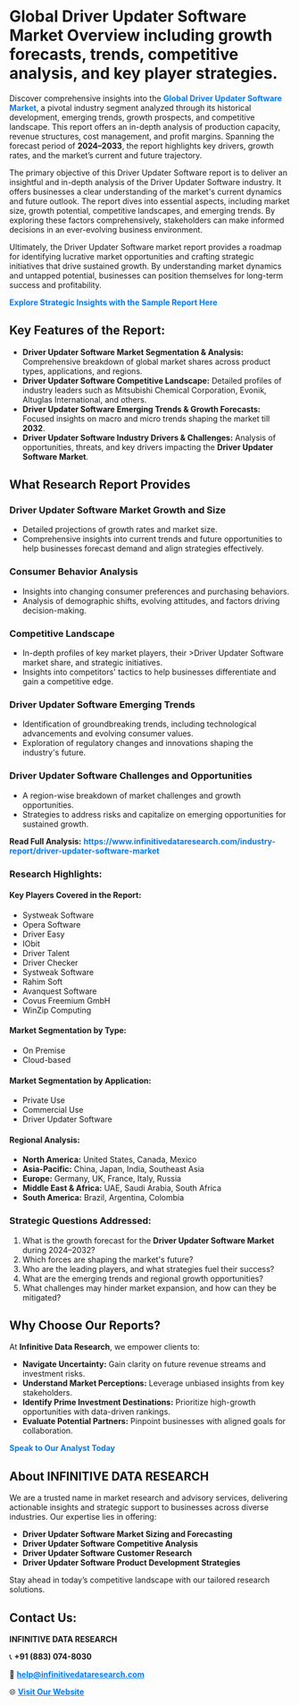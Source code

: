 <h1>Global Driver Updater Software Market Overview including growth forecasts, trends, competitive analysis, and key player strategies.</h1>
<p>
Discover comprehensive insights into the 
<a href="https://www.infinitivedataresearch.com/industry-report/driver-updater-software-market" rel="dofollow" style="color: #007BFF; text-decoration: none;"><strong>Global Driver Updater Software Market</strong></a>, a pivotal industry segment analyzed through its historical development, emerging trends, growth prospects, and competitive landscape. This report offers an in-depth analysis of production capacity, revenue structures, cost management, and profit margins. Spanning the forecast period of <strong>2024–2033</strong>, the report highlights key drivers, growth rates, and the market’s current and future trajectory.
</p>
<p>
The primary objective of this Driver Updater Software report is to deliver an insightful and in-depth analysis of the Driver Updater Software industry. It offers businesses a clear understanding of the market's current dynamics and future outlook. The report dives into essential aspects, including market size, growth potential, competitive landscapes, and emerging trends. By exploring these factors comprehensively, stakeholders can make informed decisions in an ever-evolving business environment.
</p>
<p>
Ultimately, the Driver Updater Software market report provides a roadmap for identifying lucrative market opportunities and crafting strategic initiatives that drive sustained growth. By understanding market dynamics and untapped potential, businesses can position themselves for long-term success and profitability.
</p>
<p>
<a href="https://www.infinitivedataresearch.com/request-sample/reportId=111282" style="color: #007BFF; text-decoration: none;"><strong>Explore Strategic Insights with the Sample Report Here</strong></a>
</p>

<h2>Key Features of the Report:</h2>
<ul>
<li><strong>Driver Updater Software Market Segmentation & Analysis:</strong> Comprehensive breakdown of global market shares across product types, applications, and regions.</li>
<li><strong>Driver Updater Software Competitive Landscape:</strong> Detailed profiles of industry leaders such as Mitsubishi Chemical Corporation, Evonik, Altuglas International, and others.</li>
<li><strong>Driver Updater Software Emerging Trends & Growth Forecasts:</strong> Focused insights on macro and micro trends shaping the market till <strong>2032</strong>.</li>
<li><strong>Driver Updater Software Industry Drivers & Challenges:</strong> Analysis of opportunities, threats, and key drivers impacting the <strong>Driver Updater Software Market</strong>.</li>
</ul>

<h2>What Research Report Provides</h2>
<h3>Driver Updater Software Market Growth and Size</h3>
<ul>
<li>Detailed projections of growth rates and market size.</li>
<li>Comprehensive insights into current trends and future opportunities to help businesses forecast demand and align strategies effectively.</li>
</ul>

<h3>Consumer Behavior Analysis</h3>
<ul>
<li>Insights into changing consumer preferences and purchasing behaviors.</li>
<li>Analysis of demographic shifts, evolving attitudes, and factors driving decision-making.</li>
</ul>

<h3>Competitive Landscape</h3>
<ul>
<li>In-depth profiles of key market players, their >Driver Updater Software market share, and strategic initiatives.</li>
<li>Insights into competitors' tactics to help businesses differentiate and gain a competitive edge.</li>
</ul>

<h3>Driver Updater Software Emerging Trends</h3>
<ul>
<li>Identification of groundbreaking trends, including technological advancements and evolving consumer values.</li>
<li>Exploration of regulatory changes and innovations shaping the industry's future.</li>
</ul>

<h3>Driver Updater Software Challenges and Opportunities</h3>
<ul>
<li>A region-wise breakdown of market challenges and growth opportunities.</li>
<li>Strategies to address risks and capitalize on emerging opportunities for sustained growth.</li>
</ul>
<p><strong>Read Full Analysis:</strong> <a href="https://www.infinitivedataresearch.com/industry-report/driver-updater-software-market" rel="dofollow" style="color: #007BFF; text-decoration: none;"><strong>https://www.infinitivedataresearch.com/industry-report/driver-updater-software-market</strong></a></p>
<h3>Research Highlights:</h3>
<h4>Key Players Covered in the Report:</h4>
<ul><li>Systweak Software</li><li>Opera Software</li><li>Driver Easy</li><li>IObit</li><li>Driver Talent</li><li>Driver Checker</li><li>Systweak Software</li><li>Rahim Soft</li><li>Avanquest Software</li><li>Covus Freemium GmbH</li><li>WinZip Computing</li></ul>
<h4>Market Segmentation by Type:</h4>
<ul><li>On Premise</li><li>Cloud-based</li></ul>
<h4>Market Segmentation by Application:</h4>
<ul><li>Private Use</li><li>Commercial Use</li><li>Driver Updater Software</li></ul>

<h4>Regional Analysis:</h4>
<ul>
<li><strong>North America:</strong> United States, Canada, Mexico</li>
<li><strong>Asia-Pacific:</strong> China, Japan, India, Southeast Asia</li>
<li><strong>Europe:</strong> Germany, UK, France, Italy, Russia</li>
<li><strong>Middle East & Africa:</strong> UAE, Saudi Arabia, South Africa</li>
<li><strong>South America:</strong> Brazil, Argentina, Colombia</li>
</ul>

<h3>Strategic Questions Addressed:</h3>
<ol>
<li>What is the growth forecast for the <strong>Driver Updater Software Market</strong> during 2024–2032?</li>
<li>Which forces are shaping the market's future?</li>
<li>Who are the leading players, and what strategies fuel their success?</li>
<li>What are the emerging trends and regional growth opportunities?</li>
<li>What challenges may hinder market expansion, and how can they be mitigated?</li>
</ol>

<h2>Why Choose Our Reports?</h2>
<p>At <strong>Infinitive Data Research</strong>, we empower clients to:</p>
<ul>
<li><strong>Navigate Uncertainty:</strong> Gain clarity on future revenue streams and investment risks.</li>
<li><strong>Understand Market Perceptions:</strong> Leverage unbiased insights from key stakeholders.</li>
<li><strong>Identify Prime Investment Destinations:</strong> Prioritize high-growth opportunities with data-driven rankings.</li>
<li><strong>Evaluate Potential Partners:</strong> Pinpoint businesses with aligned goals for collaboration.</li>
</ul>
<p><a href="https://www.infinitivedataresearch.com/industry-report/driver-updater-software-market" rel="dofollow" style="color: #007BFF; text-decoration: none;"><strong>Speak to Our Analyst Today</strong></a></p>

<h2>About INFINITIVE DATA RESEARCH</h2>
<p>We are a trusted name in market research and advisory services, delivering actionable insights and strategic support to businesses across diverse industries. Our expertise lies in offering:</p>
<ul>
<li><strong>Driver Updater Software Market Sizing and Forecasting</strong></li>
<li><strong>Driver Updater Software Competitive Analysis</strong></li>
<li><strong>Driver Updater Software Customer Research</strong></li>
<li><strong>Driver Updater Software Product Development Strategies</strong></li>
</ul>
<p>Stay ahead in today’s competitive landscape with our tailored research solutions.</p>

<h2>Contact Us:</h2>
<p><strong>INFINITIVE DATA RESEARCH</strong></p>
<p>📞 <strong>+91 (883) 074-8030</strong></p>
<p>📧 <strong><a href="mailto:help@infinitivedataresearch.com" style="color: #007BFF;">help@infinitivedataresearch.com</a></strong></p>
<p>🌐 <strong><a href="https://www.infinitivedataresearch.com" rel="dofollow" style="color: #007BFF;">Visit Our Website</a></strong></p>